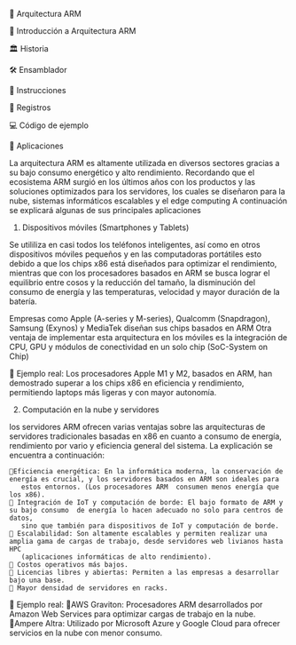 📌 Arquitectura ARM

📖 Introducción a Arquitectura ARM






🏛 Historia







🛠 Ensamblador

🔹 Instrucciones






🔹 Registros






💻 Código de ejemplo





🚀 Aplicaciones

La arquitectura ARM es altamente utilizada en diversos sectores gracias a su bajo consumo energético y alto rendimiento. 
Recordando que el ecosistema ARM surgió en los últimos años con los productos y las soluciones optimizados para los servidores,
los cuales se diseñaron para la nube, sistemas informáticos escalables y el edge computing
A continuación se explicará algunas de sus principales aplicaciones

1. Dispositivos móviles (Smartphones y Tablets)

 Se utililiza en casi todos los teléfonos inteligentes, así como en otros dispositivos móviles pequeños y en las computadoras portátiles
 esto debido a que los chips x86 está diseñados para optimizar el rendimiento, mientras que con los procesadores basados en ARM se busca 
 lograr el equilibrio entre cosos y la reducción del tamaño, la disminución del consumo de energía y las temperaturas, velocidad y mayor 
 duración de la batería.

Empresas como Apple (A-series y M-series), Qualcomm (Snapdragon), Samsung (Exynos) y MediaTek diseñan sus chips basados en ARM
Otra ventaja de implementar esta arquitectura en los móviles es la integración de CPU, GPU y módulos de conectividad en un solo chip 
(SoC-System on Chip)

🔹 Ejemplo real:
Los procesadores Apple M1 y M2, basados en ARM, han demostrado superar a los chips x86 en eficiencia y rendimiento, permitiendo laptops
más ligeras y con mayor autonomía.

2. Computación en la nube y servidores

los servidores ARM ofrecen varias ventajas sobre las arquitecturas de servidores tradicionales basadas en x86 en cuanto a consumo de energía,
rendimiento por vario y eficiencia general del sistema. La explicación se encuentra a continuación:
    
    🔹Eficiencia energética: En la informática moderna, la conservación de energía es crucial, y los servidores basados en ARM son ideales para
       estos entornos. (Los procesadores ARM  consumen menos energía que los x86).
    🔹 Integración de IoT y computación de borde: El bajo formato de ARM y su bajo consumo  de energía lo hacen adecuado no solo para centros de datos,
       sino que también para dispositivos de IoT y computación de borde.
    🔹 Escalabilidad: Son altamente escalables y permiten realizar una amplia gama de cargas de trabajo, desde servidores web livianos hasta HPC 
       (aplicaciones informáticas de alto rendimiento).
    🔹 Costos operativos más bajos.
    🔹 Licencias libres y abiertas: Permiten a las empresas a desarrollar bajo una base.
    🔹 Mayor densidad de servidores en racks.

🔹 Ejemplo real:
    🔹AWS Graviton: Procesadores ARM desarrollados por Amazon Web Services para optimizar cargas de trabajo en la nube.
    🔹Ampere Altra: Utilizado por Microsoft Azure y Google Cloud para ofrecer servicios en la nube con menor consumo.

